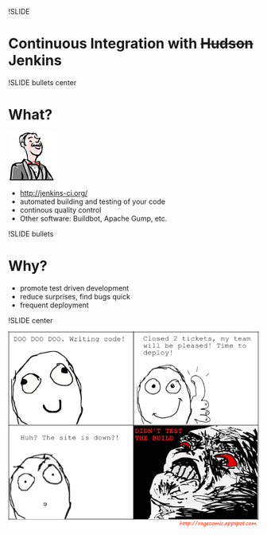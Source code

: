 !SLIDE 
# Continuous Integration with <s>Hudson</s> Jenkins #

!SLIDE bullets center
# What? #

![Butler](butler.png)

* http://jenkins-ci.org/ 
* automated building and testing of your code
* continous quality control
* Other software: Buildbot, Apache Gump, etc.

!SLIDE bullets
# Why? #

* promote test driven development
* reduce surprises, find bugs quick
* frequent deployment

!SLIDE center

![Rage](deploy-rage.png)
